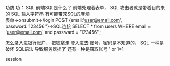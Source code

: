 功防
功： SQL  前端SQL是什么？
前端处理着表单， SQL
攻击者就是带着目的来的  SQL
输入字符串  有可能带来SQL的麻烦  
表单->onsubmit->/login POST {email:'user@email.com', password:'123456''}->SQL连接
SELECT * from users WHERE email = 'user@email.com' and passward = '123456'';

怎么录入进银行账户， 把钱拿走
登入进去 账号，密码是不知道的， 
SQL   一种是破坏 SQL语法  导致服务器挂了
还有一种是窃取账号  ' or 1=1--

session